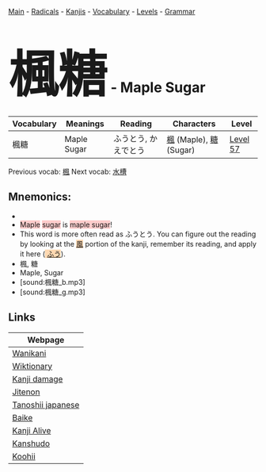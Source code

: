 <style> bigfont {font-size: 100px}</style>
[Main](../README.md) -
[Radicals](../radicals.md) -
[Kanjis](../kanjis.md) -
[Vocabulary](../vocabulary.md) -
[Levels](../levels.md) -
[Grammar](../grammar.md)
# <bigfont> 楓糖</bigfont> - Maple Sugar 

| Vocabulary | Meanings | Reading | Characters | Level |
| --- | --- | --- | --- | --- |
| 楓糖 | Maple Sugar | ふうとう, かえでとう |  [楓](../kanjis/楓.md) (Maple), [糖](../kanjis/糖.md) (Sugar) | [Level 57](../levels/wk_level57.md) |

Previous vocab: [楓](楓.md) Next vocab: [水槽](水槽.md) 

## Mnemonics:

* 
* <span style="background-color:#ffcccb"> Maple</span> <span style="background-color:#ffcccb"> sugar</span> is <span style="background-color:#ffcccb"> maple sugar</span>!
* This word is more often read as ふうとう. You can figure out the reading by looking at the <span style="background-color:#fed8b1"> [風](https://jisho.org/search/風)</span> portion of the kanji, remember its reading, and apply it here (<span style="background-color:#fed8b1"> [ふう](https://jisho.org/search/ふう)</span>).
* 楓, 糖
* Maple, Sugar
* [sound:楓糖_b.mp3]
* [sound:楓糖_g.mp3]


## Links 

| Webpage |
| --- |
| [Wanikani          ](https://www.wanikani.com/kanji/楓糖) |
| [Wiktionary        ](https://en.wiktionary.org/wiki/楓糖) |
| [Kanji damage      ](http://www.kanjidamage.com/kanji/search?utf8=✓&q=楓糖) |
| [Jitenon           ](https://jitenon.com/kanji/楓糖) |
| [Tanoshii japanese ](https://www.tanoshiijapanese.com/dictionary/kanji.cfm?k=楓糖) |
| [Baike             ](https://baike.baidu.com/item/楓糖) |
| [Kanji Alive       ](https://app.kanjialive.com/楓糖) |
| [Kanshudo          ](https://www.kanshudo.com/searchmn?q=楓糖) |
| [Koohii            ](https://kanji.koohii.com/study/kanji/楓糖) |
